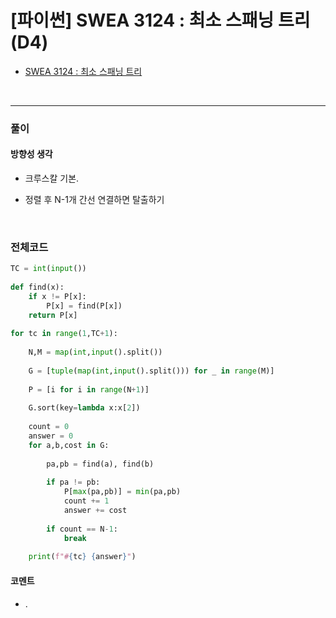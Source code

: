 # **\[파이썬\] SWEA 3124 : 최소 스패닝 트리 (D4)**
* [SWEA 3124 : 최소 스패닝 트리](https://swexpertacademy.com/main/code/problem/problemDetail.do?contestProbId=AV_mSnmKUckDFAWb)
<br>

---

### **풀이**

#### **방향성 생각**

* 크루스칼 기본.

* 정렬 후 N-1개 간선 연결하면 탈출하기

<br>


### **전체코드**
```python
TC = int(input())
 
def find(x):
    if x != P[x]:
        P[x] = find(P[x])
    return P[x]
 
for tc in range(1,TC+1):
 
    N,M = map(int,input().split())
 
    G = [tuple(map(int,input().split())) for _ in range(M)]
 
    P = [i for i in range(N+1)]
 
    G.sort(key=lambda x:x[2])
 
    count = 0
    answer = 0
    for a,b,cost in G:
         
        pa,pb = find(a), find(b)
 
        if pa != pb:
            P[max(pa,pb)] = min(pa,pb)
            count += 1
            answer += cost
 
        if count == N-1:
            break
     
    print(f"#{tc} {answer}")
```

#### **코멘트**

* .